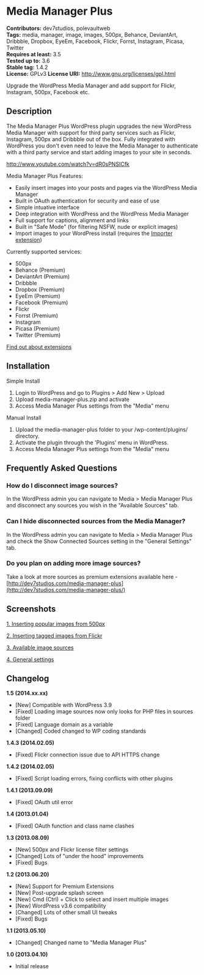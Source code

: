 # Media Manager Plus #
**Contributors:** dev7studios, polevaultweb  
**Tags:** media, manager, image, images, 500px, Behance, DeviantArt, Dribbble, Dropbox, EyeEm, Facebook, Flickr, Forrst, Instagram, Picasa, Twitter  
**Requires at least:** 3.5  
**Tested up to:** 3.6  
**Stable tag:** 1.4.2  
**License:** GPLv3
**License URI:** http://www.gnu.org/licenses/gpl.html

Upgrade the WordPress Media Manager and add support for Flickr, Instagram, 500px, Facebook etc.

## Description ##

The Media Manager Plus WordPress plugin upgrades the new WordPress Media Manager with support for
third party services such as Flickr, Instagram, 500px and Dribbble out of the box. Fully integrated
with WordPress you don't even need to leave the Media Manager to authenticate with a third party service
and start adding images to your site in seconds.

http://www.youtube.com/watch?v=dR0sPNSICfk

Media Manager Plus Features:

* Easily insert images into your posts and pages via the WordPress Media Manager
* Built in OAuth authentication for security and ease of use
* Simple intuative interface
* Deep integration with WordPress and the WordPress Media Manager
* Full support for captions, alignment and links
* Built in "Safe Mode" (for filtering NSFW, nude or explicit images)
* Import images to your WordPress install (requires the [Importer extension](http://dev7studios.com/media-manager-plus/importer))

Currently supported services:

* 500px
* Behance (Premium)
* DeviantArt (Premium)
* Dribbble
* Dropbox (Premium)
* EyeEm (Premium)
* Facebook (Premium)
* Flickr
* Forrst (Premium)
* Instagram
* Picasa (Premium)
* Twitter (Premium)

[Find out about extensions](http://dev7studios.com/media-manager-plus/extensions)

## Installation ##

Simple Install

1. Login to WordPress and go to Plugins > Add New > Upload
2. Upload media-manager-plus.zip and activate
3. Access Media Manager Plus settings from the "Media" menu

Manual Install

1. Upload the media-manager-plus folder to your /wp-content/plugins/ directory.
2. Activate the plugin through the 'Plugins' menu in WordPress.
3. Access Media Manager Plus settings from the "Media" menu

## Frequently Asked Questions ##

### How do I disconnect image sources? ###

In the WordPress admin you can navigate to Media > Media Manager Plus and disconnect any sources you wish in the
"Available Sources" tab.

### Can I hide disconnected sources from the Media Manager? ###

In the WordPress admin you can navigate to Media > Media Manager Plus and check the Show Connected Sources setting
in the "General Settings" tab.

### Do you plan on adding more image sources? ###

Take a look at more sources as premium extensions available here - [http://dev7studios.com/media-manager-plus](http://dev7studios.com/media-manager-plus/)

## Screenshots ##

[1. Inserting popular images from 500px](http://ps.w.org/uber-media/assets/screenshot-1.png?rev=694578)

[2. Inserting tagged images from Flickr](http://ps.w.org/uber-media/assets/screenshot-2.png?rev=694578)

[3. Available image sources](http://ps.w.org/uber-media/assets/screenshot-3.png?rev=694578)

[4. General settings](http://ps.w.org/uber-media/assets/screenshot-4.png?rev=694578)

## Changelog ##

**1.5 (2014.xx.xx)**

 * [New] Compatible with WordPress 3.9
 * [Fixed] Loading image sources now only looks for PHP files in sources folder
 * [Fixed] Language domain as a variable
 * [Changed] Coded changed to WP coding standards

**1.4.3 (2014.02.05)**

 * [Fixed] Flickr connection issue due to API HTTPS change

**1.4.2 (2014.02.05)**

 * [Fixed] Script loading errors, fixing conflicts with other plugins

**1.4.1 (2013.09.09)**

 * [Fixed] OAuth util error
 
**1.4 (2013.01.04)**

 * [Fixed] OAuth function and class name clashes
 
**1.3 (2013.08.09)**

 * [New] 500px and Flickr license filter settings
 * [Changed] Lots of "under the hood" improvements
 * [Fixed] Bugs

**1.2 (2013.06.20)**

 * [New] Support for Premium Extensions
 * [New] Post-upgrade splash screen
 * [New] Cmd (Ctrl) + Click to select and insert multiple images
 * [New] WordPress v3.6 compatibility
 * [Changed] Lots of other small UI tweaks
 * [Fixed] Bugs

**1.1 (2013.05.10)**

 * [Changed] Changed name to "Media Manager Plus"

**1.0 (2013.04.10)**

 * Initial release